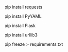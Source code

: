 
pip install requests

pip install PyYAML

pip install Flask

pip install urllib3

pip freeze > requirements.txt